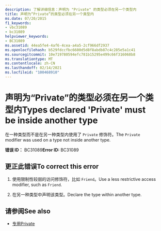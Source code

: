 ```yaml
---
description: 了解详细信息：声明为 "Private" 的类型必须在另一个类型内
title: 声明为“Private”的类型必须在另一个类型内
ms.date: 07/20/2015
f1_keywords:
- vbc31089
- bc31089
helpviewer_keywords:
- BC31089
ms.assetid: 44ea5fe4-4af6-4cea-a4a5-2cf966df2937
ms.openlocfilehash: b529fdccfbc6600d5d8f8abdb87c4c285e5a1c41
ms.sourcegitcommit: 10e719780594efc781b15295e499c66f316068b8
ms.translationtype: MT
ms.contentlocale: zh-CN
ms.lasthandoff: 02/14/2021
ms.locfileid: "100468910"
---
```

# <a name="types-declared-private-must-be-inside-another-type"></a><span data-ttu-id="54c83-103">声明为“Private”的类型必须在另一个类型内</span><span class="sxs-lookup"><span data-stu-id="54c83-103">Types declared 'Private' must be inside another type</span></span>

<span data-ttu-id="54c83-104">在一种类型而不是在另一种类型内使用了 `Private` 修饰符。</span><span class="sxs-lookup"><span data-stu-id="54c83-104">The `Private` modifier was used on a type not inside another type.</span></span>  
  
 <span data-ttu-id="54c83-105">**错误 ID：** BC31089</span><span class="sxs-lookup"><span data-stu-id="54c83-105">**Error ID:** BC31089</span></span>  
  
## <a name="to-correct-this-error"></a><span data-ttu-id="54c83-106">更正此错误</span><span class="sxs-lookup"><span data-stu-id="54c83-106">To correct this error</span></span>  
  
1. <span data-ttu-id="54c83-107">使用限制性较弱的访问修饰符，比如 `Friend`。</span><span class="sxs-lookup"><span data-stu-id="54c83-107">Use a less restrictive access modifier, such as `Friend`.</span></span>  
  
2. <span data-ttu-id="54c83-108">在另一种类型中声明该类型。</span><span class="sxs-lookup"><span data-stu-id="54c83-108">Declare the type within another type.</span></span>  
  
## <a name="see-also"></a><span data-ttu-id="54c83-109">请参阅</span><span class="sxs-lookup"><span data-stu-id="54c83-109">See also</span></span>

- [<span data-ttu-id="54c83-110">专用</span><span class="sxs-lookup"><span data-stu-id="54c83-110">Private</span></span>](../language-reference/modifiers/private.md)
